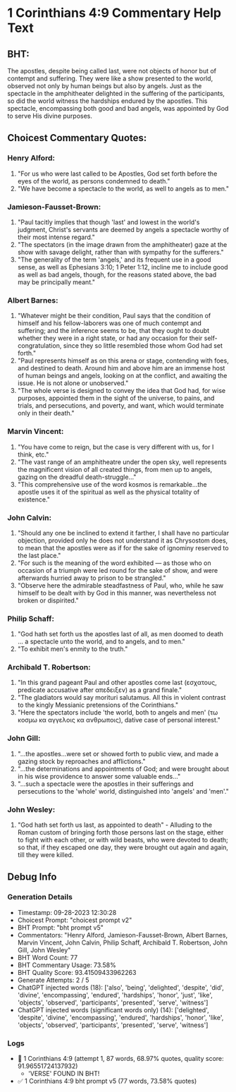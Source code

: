 # 1 Corinthians 4:9 Commentary Help Text

## BHT:
The apostles, despite being called last, were not objects of honor but of contempt and suffering. They were like a show presented to the world, observed not only by human beings but also by angels. Just as the spectacle in the amphitheater delighted in the suffering of the participants, so did the world witness the hardships endured by the apostles. This spectacle, encompassing both good and bad angels, was appointed by God to serve His divine purposes.

## Choicest Commentary Quotes:
### Henry Alford:
1. "For us who were last called to be Apostles, God set forth before the eyes of the world, as persons condemned to death." 
2. "We have become a spectacle to the world, as well to angels as to men."

### Jamieson-Fausset-Brown:
1. "Paul tacitly implies that though 'last' and lowest in the world's judgment, Christ's servants are deemed by angels a spectacle worthy of their most intense regard." 
2. "The spectators (in the image drawn from the amphitheater) gaze at the show with savage delight, rather than with sympathy for the sufferers."
3. "The generality of the term 'angels,' and its frequent use in a good sense, as well as Ephesians 3:10; 1 Peter 1:12, incline me to include good as well as bad angels, though, for the reasons stated above, the bad may be principally meant."

### Albert Barnes:
1. "Whatever might be their condition, Paul says that the condition of himself and his fellow-laborers was one of much contempt and suffering; and the inference seems to be, that they ought to doubt whether they were in a right state, or had any occasion for their self-congratulation, since they so little resembled those whom God had set forth."
2. "Paul represents himself as on this arena or stage, contending with foes, and destined to death. Around him and above him are an immense host of human beings and angels, looking on at the conflict, and awaiting the issue. He is not alone or unobserved."
3. "The whole verse is designed to convey the idea that God had, for wise purposes, appointed them in the sight of the universe, to pains, and trials, and persecutions, and poverty, and want, which would terminate only in their death."

### Marvin Vincent:
1. "You have come to reign, but the case is very different with us, for I think, etc."
2. "The vast range of an amphitheatre under the open sky, well represents the magnificent vision of all created things, from men up to angels, gazing on the dreadful death-struggle..."
3. "This comprehensive use of the word kosmos is remarkable...the apostle uses it of the spiritual as well as the physical totality of existence."

### John Calvin:
1. "Should any one be inclined to extend it farther, I shall have no particular objection, provided only he does not understand it as Chrysostom does, to mean that the apostles were as if for the sake of ignominy reserved to the last place."
2. "For such is the meaning of the word exhibited — as those who on occasion of a triumph were led round for the sake of show, and were afterwards hurried away to prison to be strangled."
3. "Observe here the admirable steadfastness of Paul, who, while he saw himself to be dealt with by God in this manner, was nevertheless not broken or dispirited."

### Philip Schaff:
1. "God hath set forth us the apostles last of all, as men doomed to death ... a spectacle unto the world, and to angels, and to men." 
2. "To exhibit men's enmity to the truth."

### Archibald T. Robertson:
1. "In this grand pageant Paul and other apostles come last (εσχατους, predicate accusative after απεδειξεν) as a grand finale."
2. "The gladiators would say morituri salutamus. All this in violent contrast to the kingly Messianic pretensions of the Corinthians."
3. "Here the spectators include 'the world, both to angels and men' (τω κοσμω κα αγγελοις κα ανθρωποις), dative case of personal interest."

### John Gill:
1. "...the apostles...were set or showed forth to public view, and made a gazing stock by reproaches and afflictions."
2. "...the determinations and appointments of God; and were brought about in his wise providence to answer some valuable ends..."
3. "...such a spectacle were the apostles in their sufferings and persecutions to the 'whole' world, distinguished into 'angels' and 'men'."

### John Wesley:
1. "God hath set forth us last, as appointed to death" - Alluding to the Roman custom of bringing forth those persons last on the stage, either to fight with each other, or with wild beasts, who were devoted to death; so that, if they escaped one day, they were brought out again and again, till they were killed.


## Debug Info
### Generation Details
- Timestamp: 09-28-2023 12:30:28
- Choicest Prompt: "choicest prompt v2"
- BHT Prompt: "bht prompt v5"
- Commentators: "Henry Alford, Jamieson-Fausset-Brown, Albert Barnes, Marvin Vincent, John Calvin, Philip Schaff, Archibald T. Robertson, John Gill, John Wesley"
- BHT Word Count: 77
- BHT Commentary Usage: 73.58%
- BHT Quality Score: 93.41509433962263
- Generate Attempts: 2 / 5
- ChatGPT injected words (18):
	['also', 'being', 'delighted', 'despite', 'did', 'divine', 'encompassing', 'endured', 'hardships', 'honor', 'just', 'like', 'objects', 'observed', 'participants', 'presented', 'serve', 'witness']
- ChatGPT injected words (significant words only) (14):
	['delighted', 'despite', 'divine', 'encompassing', 'endured', 'hardships', 'honor', 'like', 'objects', 'observed', 'participants', 'presented', 'serve', 'witness']

### Logs
- 🔄 1 Corinthians 4:9 (attempt 1, 87 words, 68.97% quotes, quality score: 91.96551724137932) 
	- 'VERSE' FOUND IN BHT!
- ✅ 1 Corinthians 4:9 bht prompt v5 (77 words, 73.58% quotes)